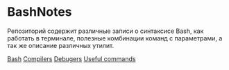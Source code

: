# BashNotes
Репозиторий содержит различные записи о синтаксисе Bash, как работать в терминале, полезные комбинации команд с параметрами, а так же описание различных утилит.

[Bash](./bash/bash.md) 
[Compilers]()
[Debugers]()
[Useful commands]()
